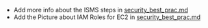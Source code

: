- Add more info about the ISMS steps in [security_best_prac.md](./security_best_prac.md)
- Add the Picture about IAM Roles for EC2 in [security_best_prac.md](./security_best_prac.md)
